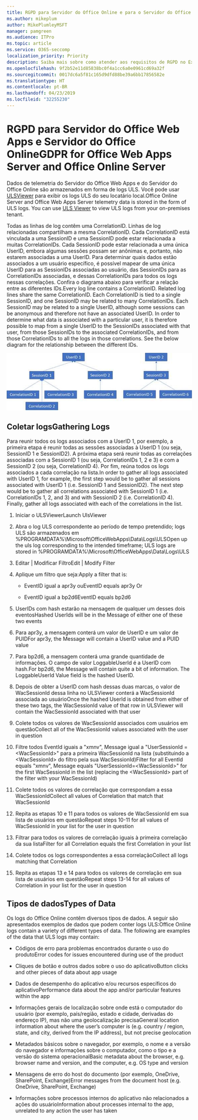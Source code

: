 ```yaml
---
title: RGPD para Servidor do Office Online e para o Servidor do Office Web Apps
ms.author: mikeplum
author: MikePlumleyMSFT
manager: pamgreen
ms.audience: ITPro
ms.topic: article
ms.service: O365-seccomp
localization_priority: Priority
description: Saiba mais sobre como atender aos requisitos de RGPD no Exchange Server local.
ms.openlocfilehash: 9f2b52e11d85838bc0f4a1cc6a0e0961cd69a32f
ms.sourcegitcommit: 0017dc6a5f81c165d9dfd88be39a6bb17856582e
ms.translationtype: HT
ms.contentlocale: pt-BR
ms.lasthandoff: 04/23/2019
ms.locfileid: "32255230"
---
```

# <a name="gdpr-for-office-web-apps-server-and-office-online-server"></a><span data-ttu-id="fb0d5-103">RGPD para Servidor do Office Web Apps e Servidor do Office Online</span><span class="sxs-lookup"><span data-stu-id="fb0d5-103">GDPR for Office Web Apps Server and Office Online Server</span></span>

<span data-ttu-id="fb0d5-p101">Dados de telemetria do Servidor do Office Web Apps e do Servidor do Office Online são armazenados em forma de logs ULS. Você pode usar [ULSViewer](https://www.microsoft.com/en-us/download/details.aspx?id=44020) para exibir os logs ULS do seu locatário local.</span><span class="sxs-lookup"><span data-stu-id="fb0d5-p101">Office Online Server and Office Web Apps Server telemetry data is stored in the form of ULS logs. You can use [ULS Viewer](https://www.microsoft.com/en-us/download/details.aspx?id=44020) to view ULS logs from your on-premises tenant.</span></span>

<span data-ttu-id="fb0d5-p102">Todas as linhas de log contêm uma CorrelationID. Linhas de log relacionadas compartilham a mesma CorrelationID. Cada CorrelationID está vinculada a uma SessionID e uma SessionID pode estar relacionada a muitas CorrelationIDs. Cada SessionID pode estar relacionada a uma única UserID, embora algumas sessões possam ser anônimas e, portanto, não estarem associadas a uma UserID. Para determinar quais dados estão associados a um usuário específico, é possível mapear de uma única UserID para as SessionIDs associadas ao usuário, das SessionIDs para as CorrelationIDs associadas, e dessas CorrelationIDs para todos os logs nessas correlações. Confira o diagrama abaixo para verificar a relação entre as diferentes IDs.</span><span class="sxs-lookup"><span data-stu-id="fb0d5-p102">Every log line contains a CorrelationID. Related log lines share the same CorrelationID. Each CorrelationID is tied to a single SessionID, and one SessionID may be related to many CorrelationIDs. Each SessionID may be related to a single UserID, although some sessions can be anonymous and therefore not have an associated UserID. In order to determine what data is associated with a particular user, it is therefore possible to map from a single UserID to the SessionIDs associated with that user, from those SessionIDs to the associated CorrelationIDs, and from those CorrelationIDs to all the logs in those correlations. See the below diagram for the relationship between the different IDs.</span></span>

![](media/gdpr-for-office-online-server-image1.jpg)

## <a name="gathering-logs"></a><span data-ttu-id="fb0d5-112">Coletar logs</span><span class="sxs-lookup"><span data-stu-id="fb0d5-112">Gathering Logs</span></span>

<span data-ttu-id="fb0d5-p103">Para reunir todos os logs associados com a UserID 1, por exemplo, a primeira etapa é reunir todas as sessões associadas à UserID 1 (ou seja, SessionID 1 e SessionID2). A próxima etapa será reunir todas as correlações associadas com a SessionID 1 (ou seja, CorrelationIDs 1, 2 e 3) e com a SessionID 2 (ou seja, CorrelationID 4). Por fim, reúna todos os logs associados a cada correlação na lista.</span><span class="sxs-lookup"><span data-stu-id="fb0d5-p103">In order to gather all logs associated with UserID 1, for example, the first step would be to gather all sessions associated with UserID 1 (i.e. SessionID 1 and SessionID2). The next step would be to gather all correlations associated with SessionID 1 (i.e. CorrelationIDs 1, 2, and 3) and with SessionID 2 (i.e. CorrelationID 4). Finally, gather all logs associated with each of the correlations in the list.</span></span>

1.  <span data-ttu-id="fb0d5-116">Iniciar o ULSViewer</span><span class="sxs-lookup"><span data-stu-id="fb0d5-116">Launch UlsViewer</span></span>

2.  <span data-ttu-id="fb0d5-117">Abra o log ULS correspondente ao período de tempo pretendido; logs ULS são armazenados em %PROGRAMDATA%\\Microsoft\\OfficeWebApps\\Data\\Logs\\ULS</span><span class="sxs-lookup"><span data-stu-id="fb0d5-117">Open up the uls log corresponding to the intended timeframe; ULS logs are stored in %PROGRAMDATA%\\Microsoft\\OfficeWebApps\\Data\\Logs\\ULS</span></span>

3.  <span data-ttu-id="fb0d5-118">Editar | Modificar Filtro</span><span class="sxs-lookup"><span data-stu-id="fb0d5-118">Edit | Modify Filter</span></span>

4.  <span data-ttu-id="fb0d5-119">Aplique um filtro que seja:</span><span class="sxs-lookup"><span data-stu-id="fb0d5-119">Apply a filter that is:</span></span>

    -   <span data-ttu-id="fb0d5-120">EventID igual a apr3y ou</span><span class="sxs-lookup"><span data-stu-id="fb0d5-120">EventID equals apr3y Or</span></span>

    -   <span data-ttu-id="fb0d5-121">EventID igual a bp2d6</span><span class="sxs-lookup"><span data-stu-id="fb0d5-121">EventID equals bp2d6</span></span>

5.  <span data-ttu-id="fb0d5-122">UserIDs com hash estarão na mensagem de qualquer um desses dois eventos</span><span class="sxs-lookup"><span data-stu-id="fb0d5-122">Hashed UserIds will be in the Message of either one of these two events</span></span>

6.  <span data-ttu-id="fb0d5-123">Para apr3y, a mensagem conterá um valor de UserID e um valor de PUID</span><span class="sxs-lookup"><span data-stu-id="fb0d5-123">For apr3y, the Message will contain a UserID value and a PUID value</span></span>

7.  <span data-ttu-id="fb0d5-p104">Para bp2d6, a mensagem conterá uma grande quantidade de informações. O campo de valor LoggableUserId é a UserID com hash.</span><span class="sxs-lookup"><span data-stu-id="fb0d5-p104">For bp2d6, the Message will contain quite a bit of information. The LoggableUserId Value field is the hashed UserID.</span></span>

8.  <span data-ttu-id="fb0d5-126">Depois de obter a UserID com hash dessas duas marcas, o valor de WacSessionId dessa linha no ULSViewer conterá a WacSessionId associada ao usuário</span><span class="sxs-lookup"><span data-stu-id="fb0d5-126">Once the hashed UserId is obtained from either of these two tags, the WacSessionId value of that row in ULSViewer will contain the WacSessionId associated with that user</span></span>

9.  <span data-ttu-id="fb0d5-127">Colete todos os valores de WacSessionId associados com usuários em questão</span><span class="sxs-lookup"><span data-stu-id="fb0d5-127">Collect all of the WacSessionId values associated with the user in question</span></span>

10. <span data-ttu-id="fb0d5-128">Filtre todos EventId iguais a "xmnv", Message igual a "UserSessionId =\<WacSessionId\>" para a primeira WacSessionId na lista (substituindo a \<WacSessionId\> do filtro pela sua WacSessionId)</span><span class="sxs-lookup"><span data-stu-id="fb0d5-128">Filter for all EventId equals "xmnv", Message equals "UserSessionId=\<WacSessionId\>" for the first WacSessionId in the list (replacing the \<WacSessionId\> part of the filter with your WacSessionId)</span></span>

11. <span data-ttu-id="fb0d5-129">Colete todos os valores de correlação que correspondam a essa WacSessionId</span><span class="sxs-lookup"><span data-stu-id="fb0d5-129">Collect all values of Correlation that match that WacSessionId</span></span>

12. <span data-ttu-id="fb0d5-130">Repita as etapas 10 e 11 para todos os valores de WacSessionId em sua lista de usuários em questão</span><span class="sxs-lookup"><span data-stu-id="fb0d5-130">Repeat steps 10-11 for all values of WacSessionId in your list for the user in question</span></span>

13. <span data-ttu-id="fb0d5-131">Filtrar para todos os valores de correlação iguais à primeira correlação da sua lista</span><span class="sxs-lookup"><span data-stu-id="fb0d5-131">Filter for all Correlation equals the first Correlation in your list</span></span>

14. <span data-ttu-id="fb0d5-132">Colete todos os logs correspondentes a essa correlação</span><span class="sxs-lookup"><span data-stu-id="fb0d5-132">Collect all logs matching that Correlation</span></span>

15. <span data-ttu-id="fb0d5-133">Repita as etapas 13 e 14 para todos os valores de correlação em sua lista de usuários em questão</span><span class="sxs-lookup"><span data-stu-id="fb0d5-133">Repeat steps 13-14 for all values of Correlation in your list for the user in question</span></span>

## <a name="types-of-data"></a><span data-ttu-id="fb0d5-134">Tipos de dados</span><span class="sxs-lookup"><span data-stu-id="fb0d5-134">Types of Data</span></span>

<span data-ttu-id="fb0d5-p105">Os logs do Office Online contêm diversos tipos de dados. A seguir são apresentados exemplos de dados que podem conter logs ULS:</span><span class="sxs-lookup"><span data-stu-id="fb0d5-p105">Office Online logs contain a variety of different types of data. The following are examples of the data that ULS logs may contain:</span></span>

-   <span data-ttu-id="fb0d5-137">Códigos de erro para problemas encontrados durante o uso do produto</span><span class="sxs-lookup"><span data-stu-id="fb0d5-137">Error codes for issues encountered during use of the product</span></span>

-   <span data-ttu-id="fb0d5-138">Cliques de botão e outros dados sobre o uso do aplicativo</span><span class="sxs-lookup"><span data-stu-id="fb0d5-138">Button clicks and other pieces of data about app usage</span></span>

-   <span data-ttu-id="fb0d5-139">Dados de desempenho do aplicativo e/ou recursos específicos do aplicativo</span><span class="sxs-lookup"><span data-stu-id="fb0d5-139">Performance data about the app and/or particular features within the app</span></span>

-   <span data-ttu-id="fb0d5-140">Informações gerais de localização sobre onde está o computador do usuário (por exemplo, país/região, estado e cidade, derivadas do endereço IP), mas não uma geolocalização precisa</span><span class="sxs-lookup"><span data-stu-id="fb0d5-140">General location information about where the user’s computer is (e.g. country / region, state, and city, derived from the IP address), but not precise geolocation</span></span>

-   <span data-ttu-id="fb0d5-141">Metadados básicos sobre o navegador, por exemplo, o nome e a versão do navegador e informações sobre o computador, como o tipo e a versão do sistema operacional</span><span class="sxs-lookup"><span data-stu-id="fb0d5-141">Basic metadata about the browser, e.g. browser name and version, and the computer, e.g. OS type and version</span></span>

-   <span data-ttu-id="fb0d5-142">Mensagens de erro do host do documento (por exemplo, OneDrive, SharePoint, Exchange)</span><span class="sxs-lookup"><span data-stu-id="fb0d5-142">Error messages from the document host (e.g. OneDrive, SharePoint, Exchange)</span></span>

-   <span data-ttu-id="fb0d5-143">Informações sobre processos internos do aplicativo não relacionados a ações do usuário</span><span class="sxs-lookup"><span data-stu-id="fb0d5-143">Information about processes internal to the app, unrelated to any action the user has taken</span></span>
